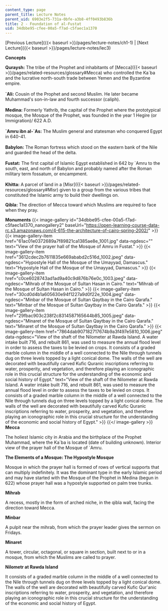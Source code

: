 ```yaml
---
content_type: page
parent_title: Lecture Notes
parent_uid: 6903e2f5-731a-0bfe-a3b8-4ff0493b836b
title: 2 - Foundation of al-Fustat
uid: 34dbbe95-cfee-00a5-f7ad-c5faec1a1370
---
```


[Previous Lecture]({{< baseurl >}}/pages/lecture-notes/ch1-1) | [Next Lecture]({{< baseurl >}}/pages/lecture-notes/lec3)

  
**Concepts**

**Quraysh:** The tribe of the Prophet and inhabitants of [Mecca]({{< baseurl >}}/pages/related-resources/glossary#Mecca) who controlled the Ka&grave;ba and the lucrative north-south trade between Yemen and the Byzantine empire.  
       
**&grave;Ali:** Cousin of the Prophet and second Muslim. He later became Muhammad's son-in-law and fourth successor (caliph).  
   
**Medina:** Formerly Yathrib, the capital of the Prophet where the prototypical mosque, the Mosque of the Prophet, was founded in the year 1 Hegire (or Immigration)/ 622 A.D.  
   
**&grave;Amru ibn al-&grave;As:** The Muslim general and statesman who conquered Egypt in 640-41.  
   
**Babylon:** The Roman fortress which stood on the eastern bank of the Nile and guarded the head of the delta.  
       
**Fustat:** The first capital of Islamic Egypt established in 642 by &grave;Amru to the south, east, and north of Babylon and probably named after the Roman military term fossatum, or encampment.  
   
**Khitta:** A parcel of land in a [Misr]({{< baseurl >}}/pages/related-resources/glossary#Misr) given to a group from the various tribes that constituted the Islamic army to build their dwellings on.

**Qibla:** The direction of Mecca toward which Muslims are required to face when they pray.

  
**Monuments**
{{< image-gallery id="34dbbe95-cfee-00a5-f7ad-c5faec1a1370_nanogallery2" baseUrl="https://open-learning-course-data-rc.s3.amazonaws.com/4-615-the-architecture-of-cairo-spring-2002/" >}}
{{< image-gallery-item href="61ac01e0372689a7f89821ca1385ae8e_1001.jpg" data-ngdesc="" text="View of the prayer hall of the Mosque of Amru in Fustat." >}}
{{< image-gallery-item href="3612cdec2b7611835e669ababd2c516d_1002.jpeg" data-ngdesc="Hypostyle Hall of the Mosque of the Umayyad, Damascus." text="Hypostyle Hall of the Mosque of the Umayyad, Damascus." >}}
{{< image-gallery-item href="c0ce6028743ad1ad9a40c9d876b76e0c_1003.jpeg" data-ngdesc="Mihrab of the Mosque of Sultan Hasan in Cairo." text="Mihrab of the Mosque of Sultan Hasan in Cairo." >}}
{{< image-gallery-item href="30cd0d4b1a605630e94f1227a9d0f22e_1004.jpeg" data-ngdesc="Minbar of the Mosque of Sultan Qaytbay in the Cairo Qarafa." text="Minbar of the Mosque of Sultan Qaytbay in the Cairo Qarafa." >}}
{{< image-gallery-item href="29fbac903c238f2c8314587165644b85_1005.jpeg" data-ngdesc="Minaret of the Mosque of Sultan Qaytbay in the Cairo Qarafa." text="Minaret of the Mosque of Sultan Qaytbay in the Cairo Qarafa." >}}
{{< image-gallery-item href="7864dab907182717674b9a3f497e5810_1006.jpeg" data-ngdesc="View of the shaft of the Nilometer at Rawda Island. A water intake built 716, and rebuilt 861, was used to measure the annual flood level in order to assess the taxes to be levied on crops. It consists of a graded marble column in the middle of a well connected to the Nile through tunnels dug on three levels topped by a light conical dome. The walls of the well are decorated with beautifully carved Kufic Quranic inscriptions referring to water, prosperity, and vegetation, and therefore playing an iconographic role in this crucial structure for the understanding of the economic and social history of Egypt." text="View of the shaft of the Nilometer at Rawda Island. A water intake built 716, and rebuilt 861, was used to measure the annual flood level in order to assess the taxes to be levied on crops. It consists of a graded marble column in the middle of a well connected to the Nile through tunnels dug on three levels topped by a light conical dome. The walls of the well are decorated with beautifully carved Kufic Quranic inscriptions referring to water, prosperity, and vegetation, and therefore playing an iconographic role in this crucial structure for the understanding of the economic and social history of Egypt." >}}
{{</ image-gallery >}}
**Mecca**

The holiest Islamic city in Arabia and the birthplace of the Prophet Muhammad, where the Ka&grave;ba is located (date of building unknown). Interior view of the prayer hall of the Mosque of &grave;Amru.

**The Elements of a Mosque: The Hypostyle Mosque**

Mosque in which the prayer hall is formed of rows of vertical supports that can multiply indefinitely. It was the dominant type in the early Islamic period and may have started with the Mosque of the Prophet in Medina (begun in 622) whose prayer hall was a hypostyle supported on palm tree trunks.

****Mihrab**** 

A recess, mostly in the form of arched niche, in the qibla wall, facing the direction toward Mecca.

**Minbar**

A pulpit near the mihrab, from which the prayer leader gives the sermon on Fridays.

**Minaret**

A tower, circular, octagonal, or square in section, built next to or in a mosque, from which the Muslims are called to prayer.

**Nilometr at Rawda Island**

It consists of a graded marble column in the middle of a well connected to the Nile through tunnels dug on three levels topped by a light conical dome. The walls of the well are decorated with beautifully carved Kufic Qur'anic inscriptions referring to water, prosperity, and vegetation, and therefore playing an iconographic role in this crucial structure for the understanding of the economic and social history of Egypt.